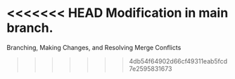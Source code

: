 <<<<<<< HEAD
Modification in main branch.
=======
Branching, Making Changes, and Resolving Merge Conflicts
>>>>>>> 4db54f64902d66cf49311eab5fcd7e2595831673
